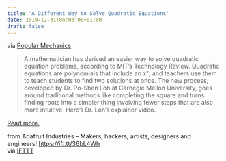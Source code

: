 ```yaml
---
title: 'A Different Way to Solve Quadratic Equations'
date: 2019-12-31T06:03:00+01:00
draft: false
---
```


via [Popular Mechanics](https://www.popularmechanics.com/science/math/a30152083/solve-quadratic-equations/)

> A mathematician has derived an easier way to solve quadratic equation problems, according to MIT’s Technology Review. Quadratic equations are polynomials that include an x², and teachers use them to teach students to find two solutions at once. The new process, developed by Dr. Po-Shen Loh at Carnegie Mellon University, goes around traditional methods like completing the square and turns finding roots into a simpler thing involving fewer steps that are also more intuitive. Here’s Dr. Loh’s explainer video.

[Read more.](https://www.popularmechanics.com/science/math/a30152083/solve-quadratic-equations/)

  
  
from Adafruit Industries – Makers, hackers, artists, designers and engineers! https://ift.tt/36bL4Wh  
via [IFTTT](https://ifttt.com/?ref=da&site=blogger)